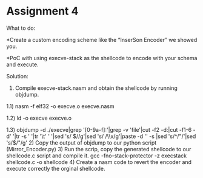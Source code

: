# Assignment 4

What to do:

*Create a custom encoding scheme like the “InserSon Encoder” we showed you. 

*PoC with using execve-stack as the shellcode to encode with your schema and execute.

Solution: 
  1) Compile execve-stack.nasm and obtain the shellcode by running objdump. 
     
  1.1) nasm -f elf32 -o execve.o execve.nasm
  
  1.2) ld -o execve execve.o
  
  1.3) objdump -d ./execve|grep '[0-9a-f]:'|grep -v 'file'|cut -f2 -d:|cut -f1-6 -d' '|tr -s ' '|tr '\t' ' '|sed 's/ $//g'|sed 's/ /\\x/g'|paste -d '' -s |sed 's/^/"/'|sed 's/$/"/g'
  2) Copy the output of objdump to our python script (Mirror_Encoder.py)
  3) Run the scrip, copy the generated shellcode to our shellcode.c script and compile it.
  gcc -fno-stack-protector -z execstack shellcode.c -o shellcode
  4) Create a nasm code to revert the encoder and execute correctly the orginal shellcode.
